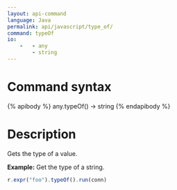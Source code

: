 ```yaml
---
layout: api-command
language: Java
permalink: api/javascript/type_of/
command: typeOf
io:
    -   - any
        - string
---
```


# Command syntax #

{% apibody %}
any.typeOf() &rarr; string
{% endapibody %}

# Description #

Gets the type of a value.

__Example:__ Get the type of a string.

```js
r.expr("foo").typeOf().run(conn)
```

